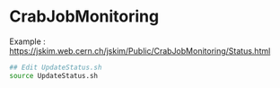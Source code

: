 # CrabJobMonitoring

Example : https://jskim.web.cern.ch/jskim/Public/CrabJobMonitoring/Status.html

```bash
## Edit UpdateStatus.sh
source UpdateStatus.sh
```
